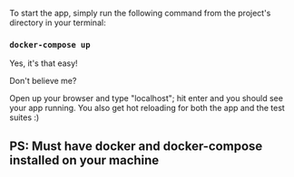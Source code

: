 To start the app, simply run the following command from the project's directory in your terminal:

### `docker-compose up`

Yes, it's that easy!

Don't believe me?

Open up your browser and type "localhost"; hit enter and you should see your app running. 
You also get hot reloading for both the app and the test suites :)

## PS: Must have docker and docker-compose installed on your machine
